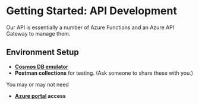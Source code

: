 # Getting Started: API Development #

Our API is essentially a number of Azure Functions and an Azure API Gateway to manage them.

## Environment Setup ##
- **[Cosmos DB emulator](https://docs.microsoft.com/en-us/azure/cosmos-db/local-emulator#installation)**
- **Postman collections** for testing. (Ask someone to share these with you.)

You may or may not need
- **[Azure portal](https://portal.azure.com) access**